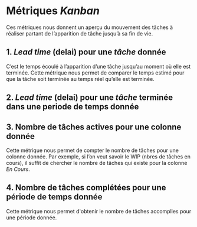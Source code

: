 
# Métriques *Kanban*
Ces métriques nous donnent un aperçu du mouvement des tâches à réaliser partant de l’apparition de tâche jusqu’à sa fin de vie.

## 1. *Lead time* (delai) pour une *tâche* donnée 
C’est le temps écoulé à l’apparition d’une tâche jusqu’au moment où elle est terminée. Cette métrique nous permet de comparer le temps estimé pour que la tâche soit terminée au temps réel qu’elle est terminée.

## 2. *Lead time* (delai) pour une *tâche* terminée dans une periode de temps donnée

## 3. Nombre de tâches actives pour une colonne donnée
Cette métrique nous permet de compter le nombre de tâches pour une colonne donnée. Par exemple, si l’on veut savoir le WIP (nbres de tâches en cours), il suffit de chercher le nombre de tâches qui existe pour la colonne *En Cours*.

## 4. Nombre de tâches complétées pour une période de temps donnée
Cette métrique nous permet d'obtenir le nombre de tâches accomplies pour une période donnée.
